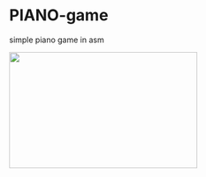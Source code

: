 # PIANO-game
simple piano game in asm


<img src="https://user-images.githubusercontent.com/100873818/200821209-ee77a60c-e0d1-4f2c-b5dd-22c2b065a7e5.png" width="340" height="211">

